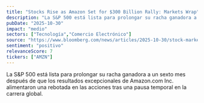 ```yaml
---
title: "Stocks Rise as Amazon Set for $300 Billion Rally: Markets Wrap"
description: "La S&P 500 está lista para prolongar su racha ganadora a un sexto mes después de que los resultados excepcionales de Amazon.com Inc. alimentaron una rebotada en las acciones tras una pausa temporal en la carrera global."
pubDate: "2025-10-30"
impact: "medio"
sectors: ["Tecnología","Comercio Electrónico"]
source: "https://www.bloomberg.com/news/articles/2025-10-30/stock-market-today-dow-s-p-live-updates"
sentiment: "positivo"
relevanceScore: 7
tickers: ["AMZN"]
---
```


La S&P 500 está lista para prolongar su racha ganadora a un sexto mes después de que los resultados excepcionales de Amazon.com Inc. alimentaron una rebotada en las acciones tras una pausa temporal en la carrera global.
